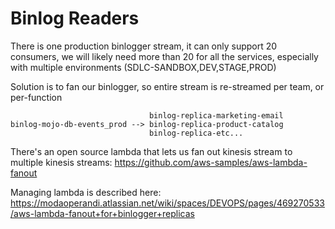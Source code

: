 # Binlog Readers

There is one production binlogger stream, it can only support 20 consumers, we will likely need more than 20 for all the services, especially with multiple environments (SDLC-SANDBOX,DEV,STAGE,PROD)

Solution is to fan our binlogger, so entire stream is re-streamed per team, or per-function


~~~~
                               binlog-replica-marketing-email
binlog-mojo-db-events_prod --> binlog-replica-product-catalog 
                               binlog-replica-etc...

~~~~

There's an open source lambda that lets us fan out kinesis stream to multiple kinesis streams: https://github.com/aws-samples/aws-lambda-fanout

Managing lambda is described here: https://modaoperandi.atlassian.net/wiki/spaces/DEVOPS/pages/469270533/aws-lambda-fanout+for+binlogger+replicas
